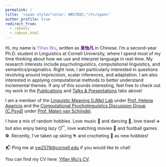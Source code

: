 ```yaml
---
permalink: /
title: '<span style="color: #B57EDC;">7</span>'
author_profile: true
redirect_from: 
  - /about/
  - /about.html
---
```


Hi, my name is **<span style="color: #B57EDC;">Yifan Wu</span>**, written as **<span style="color: #4B0082;">吴怡凡</span>** in Chinese. I’m a second-year Ph.D. student in Linguistics at Cornell University, where I spend most of my time thinking about how we use and interpret language in real-time. My research interests include psycholinguistics, computational linguistics, and semantics/pragmatics. Right now, I am particularly interested in questions revolving around imprecision, scalar inferences, and adaptation. I am also interested in applying computational methods to better understand incremental themes. If any of this sounds interesting, feel free to check out my work in the [Publications](/publications/) and [Talks & Presentations](/talks/) tabs above!

I am a member of the [Linguistic Meaning (LiMe) Lab](https://lime-lab-cornell.github.io/) under [Prof. Helena Aparicio](https://lime-lab-cornell.github.io/HelenaWebsite/index.html) and the [Computational Psycholinguistics Discussion Group (C.Psyd)](https://c-psyd.github.io/) under [Prof. Maten van Schijndel](https://vansky.github.io/).

I have a mix of random hobbies. Love music :musical_keyboard: and dancing :dancer:, love travel :airplane: but also enjoy being lazy :sleeping:, love watching movies :movie_camera: and football games :soccer:. Recently, I’ve taken up skiing :skier: and crocheting :yarn: as new hobbies!

:mailbox_with_mail: Ping me at [yw2578@cornell.edu](yw2578@cornell.edu) if you would like to chat!

You can find my CV here: [Yifan Wu's CV]().

